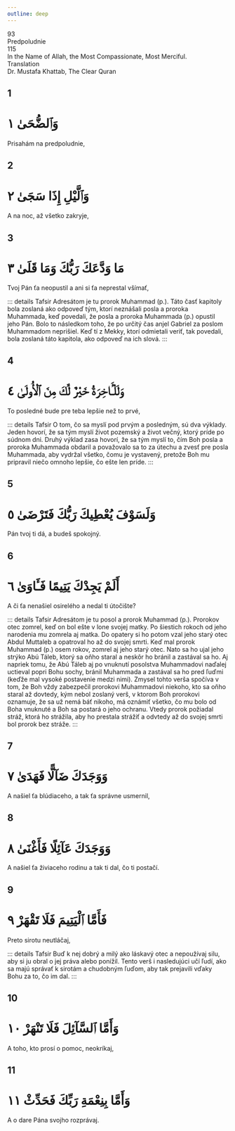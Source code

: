 ```yaml
---
outline: deep
---
```


<!--CHAPTER INTRO-->
<div class="chapter-title-wrapper">
<div class="chapter-title">93</div>
<div class="chapter-title-slovak">Predpoludnie</div>
<div class="chapter-opening">115</div>
<div class="chapter-opening-slovak">In the Name of Allah, the Most Compassionate, Most Merciful.</div>
</div>

<div class="intro2-wrapper">
<div class="chapter-info-wrapper">
<div class="chapter-info-translation">Translation</div>
<div class="chapter-info-name">Dr. Mustafa Khattab, The Clear Quran</div>
</div>

</div>

## 1

<!-- CHAPTER NUMBERS -->
<Badge type="info" text="93:1" class="badge" />
<div>
<div class="main-verse" >
<!-- ARABIC -->
<h1 class="verse-arabic">وَٱلضُّحَىٰ ١</h1>
</div>
<!-- ENGLISH -->
<p>Prisahám na predpoludnie,</p>
</div>

<div class="break"></div>

## 2

<!-- CHAPTER NUMBERS -->
<Badge type="info" text="93:2" class="badge" />
<div>
<div class="main-verse" >
<!-- ARABIC -->
<h1 class="verse-arabic">وَٱلَّيْلِ إِذَا سَجَىٰ ٢</h1>
</div>
<!-- ENGLISH -->
<p>A na noc, až všetko zakryje,</p>
</div>

<div class="break"></div>

## 3

<!-- CHAPTER NUMBERS -->
<Badge type="info" text="93:3" class="badge" />
<div>
<div class="main-verse" >
<!-- ARABIC -->
<h1 class="verse-arabic">مَا وَدَّعَكَ رَبُّكَ وَمَا قَلَىٰ ٣</h1>
</div>
<!-- ENGLISH -->
<p>Tvoj Pán ťa neopustil a ani si ťa neprestal všímať,</p>
</div>
<!-- TAFSIR -->

::: details Tafsir
Adresátom je tu prorok Muhammad (p.). Táto časť kapitoly bola zoslaná ako odpoveď tým, ktorí neznášali posla a proroka Muhammada, keď povedali, že posla a proroka Muhammada (p.) opustil jeho Pán. Bolo to následkom toho, že po určitý čas anjel Gabriel za poslom Muhammadom neprišiel. Keď tí z Mekky, ktorí odmietali veriť, tak povedali, bola zoslaná táto kapitola, ako odpoveď na ich slová.
:::

<div class="break"></div>

## 4

<!-- CHAPTER NUMBERS -->
<Badge type="info" text="93:4" class="badge" />
<div>
<div class="main-verse" >
<!-- ARABIC -->
<h1 class="verse-arabic">وَلَلْـَٔاخِرَةُ خَيْرٌ لَّكَ مِنَ ٱلْأُولَىٰ ٤</h1>
</div>
<!-- ENGLISH -->
<p>To posledné bude pre teba lepšie než to prvé,</p>
</div>
<!-- TAFSIR -->

::: details Tafsir
O tom, čo sa myslí pod prvým a posledným, sú dva výklady. Jeden hovorí, že sa tým myslí život pozemský a život večný, ktorý príde po súdnom dni. Druhý výklad zasa hovorí, že sa tým myslí to, čím Boh posla a proroka Muhammada obdaril a považovalo sa to za útechu a zvesť pre posla Muhammada, aby vydržal všetko, čomu je vystavený, pretože Boh mu pripravil niečo omnoho lepšie, čo ešte len príde.
:::

<div class="break"></div>

## 5

<!-- CHAPTER NUMBERS -->
<Badge type="info" text="93:5" class="badge" />
<div>
<div class="main-verse" >
<!-- ARABIC -->
<h1 class="verse-arabic">وَلَسَوْفَ يُعْطِيكَ رَبُّكَ فَتَرْضَىٰ ٥</h1>
</div>
<!-- ENGLISH -->
<p>Pán tvoj ti dá, a budeš spokojný.</p>
</div>
<div class="break"></div>

## 6

<!-- CHAPTER NUMBERS -->
<Badge type="info" text="93:6" class="badge" />
<div>
<div class="main-verse" >
<!-- ARABIC -->
<h1 class="verse-arabic">أَلَمْ يَجِدْكَ يَتِيمًا فَـَٔاوَىٰ ٦</h1>
</div>
<!-- ENGLISH -->
<p>A či ťa nenašiel osirelého a nedal ti útočište?</p>
</div>
<!-- TAFSIR -->

::: details Tafsir
Adresátom je tu posol a prorok Muhammad (p.). Prorokov otec zomrel, keď on bol ešte v lone svojej matky. Po šiestich rokoch od jeho narodenia mu zomrela aj matka. Do opatery si ho potom vzal jeho starý otec Abdul Muttaleb a opatroval ho až do svojej smrti. Keď mal prorok Muhammad (p.) osem rokov, zomrel aj jeho starý otec. Nato sa ho ujal jeho strýko Abú Táleb, ktorý sa oňho staral a neskôr ho bránil a zastával sa ho. Aj napriek tomu, že Abú Táleb aj po vnuknutí posolstva Muhammadovi naďalej uctieval popri Bohu sochy, bránil Muhammada a zastával sa ho pred ľuďmi (keďže mal vysoké postavenie medzi nimi). Zmysel tohto verša spočíva v tom, že Boh vždy zabezpečil prorokovi Muhammadovi niekoho, kto sa oňho staral až dovtedy, kým nebol zoslaný verš, v ktorom Boh prorokovi oznamuje, že sa už nemá báť nikoho, má oznámiť všetko, čo mu bolo od Boha vnuknuté a Boh sa postará o jeho ochranu. Vtedy prorok požiadal stráž, ktorá ho strážila, aby ho prestala strážiť a odvtedy až do svojej smrti bol prorok bez stráže.
:::

<div class="break"></div>

## 7

<!-- CHAPTER NUMBERS -->
<Badge type="info" text="93:7" class="badge" />
<div>
<div class="main-verse" >
<!-- ARABIC -->
<h1 class="verse-arabic">وَوَجَدَكَ ضَآلًّا فَهَدَىٰ ٧</h1>
</div>
<!-- ENGLISH -->
<p>A našiel ťa blúdiaceho, a tak ťa správne usmernil,</p>
</div>
<div class="break"></div>

## 8

<!-- CHAPTER NUMBERS -->
<Badge type="info" text="93:8" class="badge" />
<div>
<div class="main-verse" >
<!-- ARABIC -->
<h1 class="verse-arabic">وَوَجَدَكَ عَآئِلًا فَأَغْنَىٰ ٨</h1>
</div>
<!-- ENGLISH -->
<p>A našiel ťa živiaceho rodinu a tak ti dal, čo ti postačí.</p>
</div>

<div class="break"></div>

## 9

<!-- CHAPTER NUMBERS -->
<Badge type="info" text="93:9" class="badge" />
<div>
<div class="main-verse" >
<!-- ARABIC -->
<h1 class="verse-arabic">فَأَمَّا ٱلْيَتِيمَ فَلَا تَقْهَرْ ٩</h1>
</div>
<!-- ENGLISH -->
<p>Preto sirotu neutláčaj,</p>
</div>
<!-- TAFSIR -->

::: details Tafsir
Buď k nej dobrý a milý ako láskavý otec a nepoužívaj silu, aby si ju obral o jej práva alebo ponížil. Tento verš i nasledujúci učí ľudí, ako sa majú správať k sirotám a chudobným ľuďom, aby tak prejavili vďaky Bohu za to, čo im dal.
:::

<div class="break"></div>

## 10

<!-- CHAPTER NUMBERS -->
<Badge type="info" text="93:10" class="badge" />
<div>
<div class="main-verse" >
<!-- ARABIC -->
<h1 class="verse-arabic">وَأَمَّا ٱلسَّآئِلَ فَلَا تَنْهَرْ ١٠</h1>
</div>
<!-- ENGLISH -->
<p>A toho, kto prosí o pomoc, neokríkaj,</p>
</div>

<div class="break"></div>

## 11

<!-- CHAPTER NUMBERS -->
<Badge type="info" text="93:11" class="badge" />
<div>
<div class="main-verse" >
<!-- ARABIC -->
<h1 class="verse-arabic">وَأَمَّا بِنِعْمَةِ رَبِّكَ فَحَدِّثْ ١١</h1>
</div>
<!-- ENGLISH -->
<p>A o dare Pána svojho rozprávaj.</p>
</div>
